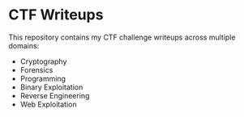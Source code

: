 # CTF Writeups  

This repository contains my CTF challenge writeups across multiple domains:  
- Cryptography  
- Forensics  
- Programming  
- Binary Exploitation  
- Reverse Engineering  
- Web Exploitation  

